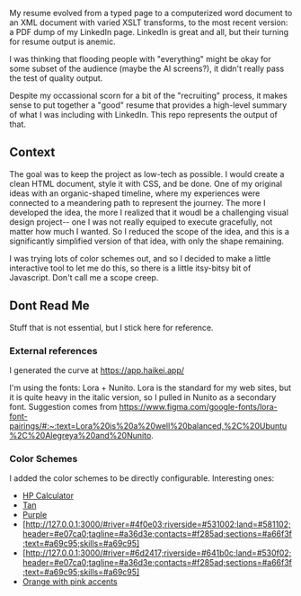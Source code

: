 My resume evolved from a typed page to a computerized word document to an XML document with varied XSLT transforms, to the most recent version: a PDF dump of my LinkedIn page. LinkedIn is great and all, but their turning for resume output is anemic. 

I was thinking that flooding people with "everything" might be okay for some subset of the audience (maybe the AI screens?), it didn't really pass the test of quality output.

Despite my occassional scorn for a bit of the "recruiting" process, it makes sense to put together a "good" resume that provides a high-level summary of what I was including with LinkedIn. This repo represents the output of that.

## Context

The goal was to keep the project as low-tech as possible. I would create a clean HTML document, style it with CSS, and be done. One of my original ideas with an organic-shaped timeline,
where my experiences were connected to a meandering path to 
represent the journey. The more I developed the idea, the more I realized that it woudl be a challenging visual design project-- one I was not really equiped to execute gracefully, not matter how much I wanted. So I reduced the scope of the idea, and this is a significantly simplified version of that idea, with only the shape remaining.

I was trying lots of color schemes out, and so I decided to make a little interactive tool to let me do this, so there is a little itsy-bitsy bit of Javascript. Don't call me a scope creep.

## Dont Read Me

Stuff that is not essential, but I stick here for reference.

### External references

I generated the curve at https://app.haikei.app/

I'm using the fonts: Lora + Nunito. Lora is the standard for my web sites, but it is quite heavy in the italic version, so I pulled in Nunito as a secondary font. Suggestion comes from https://www.figma.com/google-fonts/lora-font-pairings/#:~:text=Lora%20is%20a%20well%20balanced,%2C%20Ubuntu%2C%20Alegreya%20and%20Nunito.

### Color Schemes

I added the color schemes to be directly configurable. Interesting ones:
- [HP Calculator](http://127.0.0.1:3000/#river=#dfc28d;riverside=#d1b071;land=#b8964b;header=#a3110b;tagline=#65461d;contacts=#540203;sections=#a98410;text=#4d2d10;skills=#382417)
- [Tan](http://127.0.0.1:3000/#river=#d9be6d;riverside=#e1cc8e;land=#d9d0c5;header=#724137;tagline=#87614a;contacts=#8a634c;sections=#8c644d;text=#724138;skills=#724138)
- [Purple](http://127.0.0.1:3000/#river=#5e408b;riverside=#563e76;land=#5e418b;header=#9399a2;tagline=#037a7b;contacts=#9399a2;sections=#04797b;text=#d6b497;skills=#d3b295)
- [http://127.0.0.1:3000/#river=#4f0e03;riverside=#531002;land=#581102;header=#e07ca0;tagline=#a36d3e;contacts=#f285ad;sections=#a66f3f;text=#a69c95;skills=#a69c95]
- [http://127.0.0.1:3000/#river=#6d2417;riverside=#641b0c;land=#530f02;header=#e07ca0;tagline=#a36d3e;contacts=#f285ad;sections=#a66f3f;text=#a69c95;skills=#a69c95]
- [Orange with pink accents](http://127.0.0.1:3000/#river=#f28706;riverside=#e2812c;land=#c1712c;header=#733b2f;tagline=#bf455c;contacts=#6d3e36;sections=#b34157;text=#270401;skills=#724138)